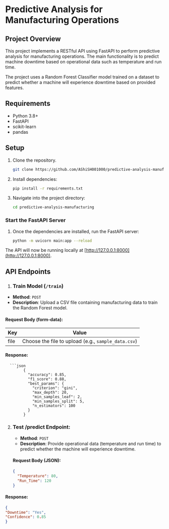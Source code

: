 # Predictive Analysis for Manufacturing Operations

## Project Overview

This project implements a RESTful API using FastAPI to perform predictive analysis for manufacturing operations. The main functionality is to predict machine downtime based on operational data such as temperature and run time.

The project uses a Random Forest Classifier model trained on a dataset to predict whether a machine will experience downtime based on provided features.

## Requirements
- Python 3.8+
- FastAPI
- scikit-learn
- pandas

## Setup
1. Clone the repository.
   ```bash
   git clone https://github.com/AShiSH001000/predictive-analysis-manufacturing.git
2. Install dependencies:
   ```bash
   pip install -r requirements.txt


3. Navigate into the project directory:
   ```bash
   cd predictive-analysis-manufacturing


### Start the FastAPI Server

1. Once the dependencies are installed, run the FastAPI server:
   ```bash
   python -m uvicorn main:app --reload


The API will now be running locally at [http://127.0.0.1:8000](http://127.0.0.1:8000).

## API Endpoints

   1. ### Train Model (`/train`)
   
   - **Method**: `POST`
   - **Description**: Upload a CSV file containing manufacturing data to train the Random Forest model.
   
   #### Request Body (form-data):
   
   | Key     | Value                        |
   | ------- | ---------------------------- |
   | file    | Choose the file to upload (e.g., `sample_data.csv`) |
   
   #### Response:
      ```json
            {
              "accuracy": 0.85,
              "f1_score": 0.88,
              "best_params": {
                "criterion": "gini",
                "max_depth": 20,
                "min_samples_leaf": 2,
                "min_samples_split": 5,
                "n_estimators": 100
              }
            }

2. ### Test /predict Endpoint:
      - **Method**: `POST`
      - **Description**: Provide operational data (temperature and run time) to predict whether the machine will experience downtime.
   #### Request Body (JSON):
      ```json
      {
        "Temperature": 80,
        "Run_Time": 120
      }
#### Response:
   ```json
   {
  "Downtime": "Yes",
  "Confidence": 0.85
}

   
   
